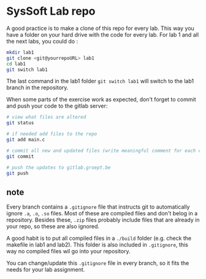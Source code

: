 # SysSoft Lab repo

A good practice is to make a clone of this repo for every lab. This way you have a folder on your hard drive with the code for every lab.
For lab 1 and all the next labs, you could do :
```bash
mkdir lab1
git clone <git@yourrepoURL> lab1
cd lab1
git switch lab1
```

The last command in the lab1 folder `git switch lab1` will switch to the lab1 branch in the repository.

When some parts of the exercise work as expected, don't forget to commit and push your code to the gitlab server:
```bash
# view what files are altered
git status

# if needed add files to the repo
git add main.c

# commit all new and updated files (write meaningful comment for each commit)
git commit

# push the updates to gitlab.groept.be
git push
```

## note
Every branch contains a `.gitignore` file that instructs git to automatically ignore `.a`, `.o`, `.so` files. Most of these are compiled files and don't belog in a repository. Besides these, `.zip` files probably include files that are already in your repo, so these are also ignored.

A good habit is to put all compiled files in a `./build` folder (e.g. check the makefile in lab1 and lab2). This folder is also included in `.gitignore`, this way no compiled files wil go into your repository.

You can change/update this `.gitignore` file in every branch, so it fits the needs for your lab assignment.
